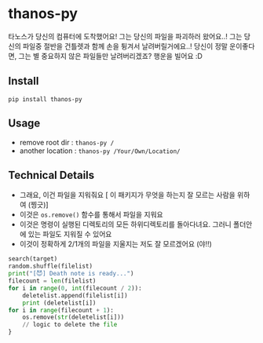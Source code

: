 # thanos-py

타노스가 당신의 컴퓨터에 도착했어요! 그는 당신의 파일을 파괴하러 왔어요..!
그는 당신의 파일중 절반을 건틀렛과 함께 손을 튕겨서 날려버릴거에요..!
당신이 정말 운이좋다면, 그는 별 중요하지 않은 파일들만 날려버리겠죠? 행운을 빌어요 :D

## Install

`pip install thanos-py`

## Usage

-   remove root dir : `thanos-py /`
-   another location : `thanos-py /Your/Own/Location/`

## Technical Details
-   그래요, 이건 파일을 지워줘요 [ 이 패키지가 무엇을 하는지 잘 모르는 사람을 위하여 (찡긋)]
-   이것은 `os.remove()` 함수를 통해서 파일을 지워요
-   이것은 명령이 실행된 디렉토리의 모든 하위디렉토리를 돌아다녀요. 그러니 폴더안에 있는 파일도 지워질 수 있어요
-   이것이 정확하게 2/1개의 파일을 지울지는 저도 잘 모르겠어요 (야!!)
```py
search(target)
random.shuffle(filelist)
print("[😈] Death note is ready...")
filecount = len(filelist)
for i in range(0, int(filecount / 2)):
    deletelist.append(filelist[i])
    print (deletelist[i])
for i in range(filecount + 1):
    os.remove(str(deletelist[i]))
	// logic to delete the file
}
```
